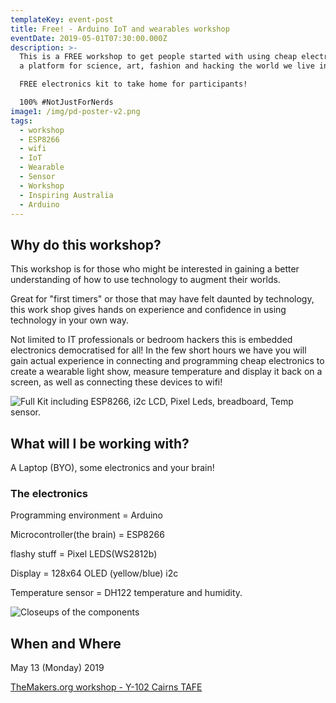 ```yaml
---
templateKey: event-post
title: Free! - Arduino IoT and wearables workshop
eventDate: 2019-05-01T07:30:00.000Z
description: >-
  This is a FREE workshop to get people started with using cheap electronics as
  a platform for science, art, fashion and hacking the world we live in. 

  FREE electronics kit to take home for participants!

  100% #NotJustForNerds
image1: /img/pd-poster-v2.png
tags:
  - workshop
  - ESP8266
  - wifi
  - IoT
  - Wearable
  - Sensor
  - Workshop
  - Inspiring Australia
  - Arduino
---
```

## Why do this workshop?

This workshop is for those who might be interested in gaining a better understanding of how to use technology to augment their worlds. 

Great for "first timers" or those that may have felt daunted by technology, this work shop gives hands on experience and confidence in using technology in your own way.

Not limited to IT professionals or bedroom hackers this is embedded electronics democratised for all! In the few short hours we have you will gain actual experience in connecting and programming cheap electronics to create a wearable light show, measure temperature and display it back on a screen, as well as connecting these devices to wifi!

![Full Kit including ESP8266, i2c LCD, Pixel Leds, breadboard, Temp sensor.](/img/img_20190424_111835-en.png "Full Kit")

## What will I be working with?

A Laptop (BYO), some electronics and your brain! 

### The electronics

Programming environment = Arduino

Microcontroller(the brain) = ESP8266

flashy stuff = Pixel LEDS(WS2812b)

Display =  128x64 OLED (yellow/blue) i2c

Temperature sensor = DH122 temperature and humidity.



![Closeups of the components](/img/img_20190424_111853-en-collage.jpg "The Line -up")

## When and Where

May 13 (Monday) 2019

[TheMakers.org workshop - Y-102 Cairns TAFE](https://themakers.org/contact)
